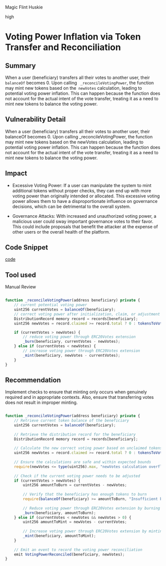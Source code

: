 Magic Flint Huskie

high

# Voting Power Inflation via Token Transfer and Reconciliation

## Summary
 When a user (beneficiary) transfers all their votes to another user, their `balanceOf` becomes 0. Upon calling ` _reconcileVotingPower`, the function may mint new tokens based on the` newVotes` calculation, leading to potential voting power inflation. This can happen because the function does not account for the actual intent of the vote transfer, treating it as a need to mint new tokens to balance the voting power.
## Vulnerability Detail

When a user (beneficiary) transfers all their votes to another user, their balanceOf becomes 0. Upon calling _reconcileVotingPower, the function may mint new tokens based on the newVotes calculation, leading to potential voting power inflation. This can happen because the function does not account for the actual intent of the vote transfer, treating it as a need to mint new tokens to balance the voting power.

## Impact


* Excessive Voting Power: If a user can manipulate the system to mint additional tokens without proper checks, they can end up with more voting power than originally intended or allocated. This excessive voting power allows them to have a disproportionate influence on governance decisions, which can be detrimental to the overall system.

* Governance Attacks: With increased and unauthorized voting power, a malicious user could sway important governance votes to their favor. This could include proposals that benefit the attacker at the expense of other users or the overall health of the platform.

## Code Snippet
[code](https://github.com/sherlock-audit/2024-05-tokensoft-distributor-contracts-update/blob/main/contracts/packages/hardhat/contracts/claim/factory/AdvancedDistributorInitializable.sol#L85-#L99)

## Tool used

Manual Review
```js

function _reconcileVotingPower(address beneficiary) private {
    // current potential voting power
    uint256 currentVotes = balanceOf(beneficiary);
    // correct voting power after initialization, claim, or adjustment
    DistributionRecord memory record = records[beneficiary];
    uint256 newVotes = record.claimed >= record.total ? 0 : tokensToVotes(record.total - record.claimed);

    if (currentVotes > newVotes) {
        // reduce voting power through ERC20Votes extension
        _burn(beneficiary, currentVotes - newVotes);
    } else if (currentVotes < newVotes) {
        // increase voting power through ERC20Votes extension
        _mint(beneficiary, newVotes - currentVotes);
    }
}

```
## Recommendation
Implement checks to ensure that minting only occurs when genuinely required and in appropriate contexts. Also, ensure that transferring votes does not result in improper minting.

```js

function _reconcileVotingPower(address beneficiary) private {
    // Retrieve current token balance of the beneficiary
    uint256 currentVotes = balanceOf(beneficiary);
    
    // Retrieve the distribution record for the beneficiary
    DistributionRecord memory record = records[beneficiary];
    
    // Calculate the new correct voting power based on unclaimed tokens
    uint256 newVotes = record.claimed >= record.total ? 0 : tokensToVotes(record.total - record.claimed);
    
    // Ensure the calculations are safe and within expected bounds
    require(newVotes <= type(uint256).max, "newVotes calculation overflow");
    
    // Check if the current voting power needs to be adjusted
    if (currentVotes > newVotes) {
        uint256 amountToBurn = currentVotes - newVotes;
        
        // Verify that the beneficiary has enough tokens to burn
        require(balanceOf(beneficiary) >= amountToBurn, "Insufficient balance to burn");
        
        // Reduce voting power through ERC20Votes extension by burning tokens
        _burn(beneficiary, amountToBurn);
    } else if (currentVotes < newVotes && newVotes > 0) {
        uint256 amountToMint = newVotes - currentVotes;
        
        // Increase voting power through ERC20Votes extension by minting tokens
        _mint(beneficiary, amountToMint);
    }
    
    // Emit an event to record the voting power reconciliation
    emit VotingPowerReconciled(beneficiary, newVotes);
}

```